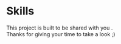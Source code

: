 # Skills
This project is built to be shared with you .</br>
Thanks for giving your time to take a look ;)
